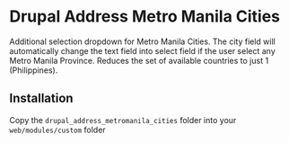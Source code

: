 # Drupal Address Metro Manila Cities

Additional selection dropdown for Metro Manila Cities. The city field will automatically change the text field into select field if the user select any Metro Manila Province. Reduces the set of available countries to just 1 (Philippines).

## Installation
Copy the `drupal_address_metromanila_cities` folder into your `web/modules/custom` folder

